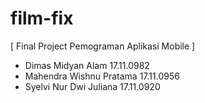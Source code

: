 # film-fix

[ Final Project Pemograman Aplikasi Mobile ]

  - Dimas Midyan Alam         17.11.0982
  - Mahendra Wishnu Pratama   17.11.0956
  - Syelvi Nur Dwi Juliana    17.11.0920
